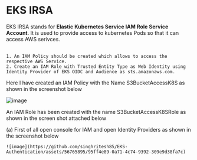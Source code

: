 # EKS IRSA

EKS IRSA stands for **Elastic Kubernetes Service IAM Role Service Account**. It is used to provide access to kubernetes Pods so that it can access AWS serivces.
<br> <br/>
```
1. An IAM Policy should be created which allows to access the respective AWS Service.
2. Create an IAM Role with Trusted Entity Type as Web Identity using Identity Provider of EKS OIDC and Audience as sts.amazonaws.com. 
```
Here I have created an IAM Policy with the Name S3BucketAccessK8S as shown in the screenshot below

![image](https://github.com/singhritesh85/EKS-Authentication/assets/56765895/9c1c6ca6-62ee-43a8-8650-9d90e8b2c8b7)

An IAM Role has been created with the name S3BucketAccessK8SRole as shown in the screen shot attached below

(a) First of all open console for IAM and open Identity Providers as shown in the screenshot below

    ![image](https://github.com/singhritesh85/EKS-Authentication/assets/56765895/95ff4e89-0a71-4c74-9392-309e9d38fa7c)

